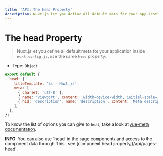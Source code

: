 ```yaml
---
title: 'API: The head Property'
description: Nuxt.js let you define all default meta for your application inside nuxt.config.js.
---
```


# The head Property

> Nuxt.js let you define all default meta for your application inside `nuxt.config.js`, use the same `head` property:

- Type: `Object`

```js
export default {
  head: {
    titleTemplate: '%s - Nuxt.js',
    meta: [
      { charset: 'utf-8' },
      { name: 'viewport', content: 'width=device-width, initial-scale=1' },
      { hid: 'description', name: 'description', content: 'Meta description' },
    ],
  },
};
```

To know the list of options you can give to `head`, take a look at [vue-meta documentation](https://github.com/declandewet/vue-meta#recognized-metainfo-properties).

<p class="Alert Alert--teal"><b>INFO:</b> You can also use `head` in the page components and access to the component data through `this`, see [component head property](/api/pages-head).</p>
